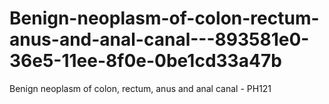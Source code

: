 # Benign-neoplasm-of-colon-rectum-anus-and-anal-canal---893581e0-36e5-11ee-8f0e-0be1cd33a47b
Benign neoplasm of colon, rectum, anus and anal canal - PH121
